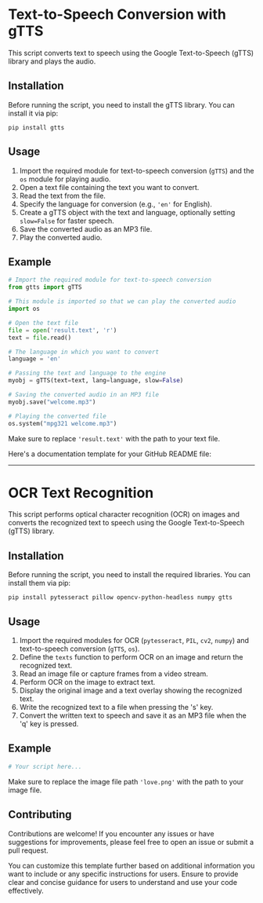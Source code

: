 # Text-to-Speech Conversion with gTTS

This script converts text to speech using the Google Text-to-Speech (gTTS) library and plays the audio.

## Installation

Before running the script, you need to install the gTTS library. You can install it via pip:

```
pip install gtts
```

## Usage

1. Import the required module for text-to-speech conversion (`gTTS`) and the `os` module for playing audio.
2. Open a text file containing the text you want to convert.
3. Read the text from the file.
4. Specify the language for conversion (e.g., `'en'` for English).
5. Create a gTTS object with the text and language, optionally setting `slow=False` for faster speech.
6. Save the converted audio as an MP3 file.
7. Play the converted audio.

## Example

```python
# Import the required module for text-to-speech conversion
from gtts import gTTS

# This module is imported so that we can play the converted audio
import os

# Open the text file
file = open('result.text', 'r')
text = file.read()

# The language in which you want to convert
language = 'en'

# Passing the text and language to the engine
myobj = gTTS(text=text, lang=language, slow=False)

# Saving the converted audio in an MP3 file
myobj.save("welcome.mp3")

# Playing the converted file
os.system("mpg321 welcome.mp3")
```

Make sure to replace `'result.text'` with the path to your text file.


Here's a documentation template for your GitHub README file:

---

# OCR Text Recognition

This script performs optical character recognition (OCR) on images and converts the recognized text to speech using the Google Text-to-Speech (gTTS) library.

## Installation

Before running the script, you need to install the required libraries. You can install them via pip:

```
pip install pytesseract pillow opencv-python-headless numpy gtts
```

## Usage

1. Import the required modules for OCR (`pytesseract`, `PIL`, `cv2`, `numpy`) and text-to-speech conversion (`gTTS`, `os`).
2. Define the `texts` function to perform OCR on an image and return the recognized text.
3. Read an image file or capture frames from a video stream.
4. Perform OCR on the image to extract text.
5. Display the original image and a text overlay showing the recognized text.
6. Write the recognized text to a file when pressing the 's' key.
7. Convert the written text to speech and save it as an MP3 file when the 'q' key is pressed.

## Example

```python
# Your script here...
```

Make sure to replace the image file path `'love.png'` with the path to your image file.


## Contributing

Contributions are welcome! If you encounter any issues or have suggestions for improvements, please feel free to open an issue or submit a pull request.


You can customize this template further based on additional information you want to include or any specific instructions for users. Ensure to provide clear and concise guidance for users to understand and use your code effectively.
